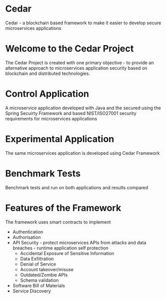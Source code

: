 # Cedar
Cedar - a blockchain based framework to make it easier to develop secure microservices applications
# Welcome to the Cedar Project
The Cedar Project is created with one primary objective - to provide an alternative approach to microservices application security based on blockchain and distributed technologies.

# Control Application
A microservice application developed with Java and the secured using the Spring Secuirty Framework and based NIST/ISO27001 security requirements for microservices applications

# Experimental Application
The same microservices application is developed using Cedar Framework 

# Benchmark Tests
Benchmark tests and run on both applications and results compared 

# Features of the Framework
The framework uses smart contracts to implement
* Authentication
* Authorisation
* API Security - protect microservices APIs from attacks and data breaches - runtime application self protection
	* Accidental Exposure of Sensitive Information
	* Data Exfiltration
	* Denial of Service
	* Account takeover/misuse
	* Outdated/Zombie APIs
	* Schema validation
* Software Bill of Materials
* Service Discovery


